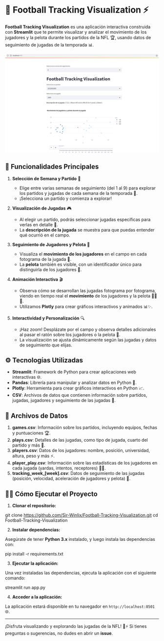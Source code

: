 # 🏈 **Football Tracking Visualization** ⚡

**Football Tracking Visualization** es una aplicación interactiva construida con **Streamlit** que te permite visualizar y analizar el movimiento de los jugadores y la pelota durante los partidos de la NFL 🏆, usando datos de seguimiento de jugadas de la temporada 📊.

![Pantallazo de la aplicación](Screenshot.png)

## 🚀 Funcionalidades Principales

1. **Selección de Semana y Partido** 📅
   - Elige entre varias semanas de seguimiento (del 1 al 9) para explorar los partidos y jugadas de cada semana de la temporada 🏈.
   - ¡Selecciona un partido y comienza a explorar!

2. **Visualización de Jugadas** 🎮
   - Al elegir un partido, podrás seleccionar jugadas específicas para verlas en detalle 🎯.
   - La **descripción de la jugada** se muestra para que puedas entender qué ocurrió en el campo.

3. **Seguimiento de Jugadores y Pelota** 🎥
   - Visualiza el **movimiento de los jugadores** en el campo en cada fotograma de la jugada 📍.
   - La **pelota** también es visible, con un identificador único para distinguirla de los jugadores 🏈.

4. **Animación Interactiva** 🎬
   - Observa cómo se desarrollan las jugadas fotograma por fotograma, viendo en tiempo real el **movimiento** de los jugadores y la pelota 🏃‍♂️💨.
   - Utilizamos **Plotly** para crear gráficos interactivos y animados 📊✨.

5. **Interactividad y Personalización** 🔍
   - ¡Haz zoom! Desplázate por el campo y observa detalles adicionales al pasar el ratón sobre los jugadores o la pelota 👀.
   - La visualización se ajusta dinámicamente según las jugadas y datos de seguimiento que elijas.

## ⚙️ Tecnologías Utilizadas

- **Streamlit**: Framework de Python para crear aplicaciones web interactivas 🌐.
- **Pandas**: Librería para manipular y analizar datos en Python 🐼.
- **Plotly**: Herramienta para crear gráficos interactivos en Python 📈.
- **CSV**: Archivos de datos que contienen información sobre partidos, jugadas, jugadores y seguimiento de las jugadas 📝.

## 📂 Archivos de Datos

1. **games.csv**: Información sobre los partidos, incluyendo equipos, fechas y puntuaciones 🏆.
2. **plays.csv**: Detalles de las jugadas, como tipo de jugada, cuarto del partido y más 📝.
3. **players.csv**: Datos de los jugadores: nombre, posición, universidad, altura, peso y más ⚡.
4. **player_play.csv**: Información sobre las estadísticas de los jugadores en cada jugada (yardas, intentos, receptores) 🏃‍♂️.
5. **tracking_week_[week].csv**: Datos de seguimiento de las jugadas (posición, velocidad, aceleración de jugadores y pelota) 📍.

## 🏃‍♂️ Cómo Ejecutar el Proyecto

1. **Clonar el repositorio:**

git clone https://github.com/Sir-Winlix/Football-Tracking-Visualization.git cd Football-Tracking-Visualization


2. **Instalar dependencias:**

Asegúrate de tener **Python 3.x** instalado, y luego instala las dependencias con:

pip install -r requirements.txt


3. **Ejecutar la aplicación:**

Una vez instaladas las dependencias, ejecuta la aplicación con el siguiente comando:

streamlit run app.py


4. **Acceder a la aplicación:**

La aplicación estará disponible en tu navegador en `http://localhost:8501` 🌐.


---

¡Disfruta visualizando y explorando las jugadas de la NFL! 🏈⚡ Si tienes preguntas o sugerencias, no dudes en abrir un **issue**.



